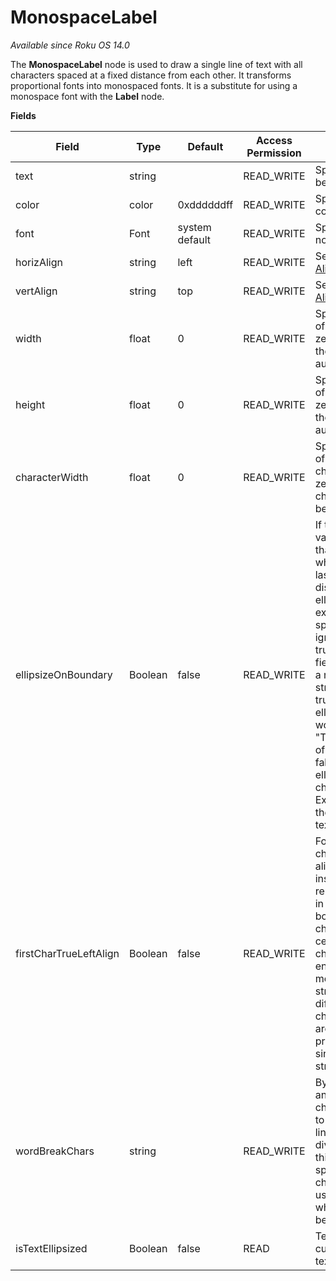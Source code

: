 MonospaceLabel
==============

_Available since Roku OS 14.0_

The **MonospaceLabel** node is used to draw a single line of text with all characters spaced at a fixed distance from each other. It transforms proportional fonts into monospaced fonts. It is a substitute for using a monospace font with the **Label** node.

**Fields**

| **Field** | **Type** | **Default** | **Access Permission** | **Description** |
| --- | --- | --- | --- | --- |
| text | string |     | READ\_WRITE | Specifies the text to be displayed |
| color | color | 0xddddddff | READ\_WRITE | Specifies the text color |
| font | Font | system default | READ\_WRITE | Specifies the Font node to be used |
| horizAlign | string | left | READ\_WRITE | See [Horizontal Alignment](/docs/references/scenegraph/typographic-nodes/scrollinglabel.md#alignment) |
| vertAlign | string | top | READ\_WRITE | See [Vertical Alignment](/docs/references/scenegraph/label-nodes/label-base.md#wrapping-text) |
| width | float | 0   | READ\_WRITE | Specifies the width of the label. If set to zero, the width of the label will be set automatically |
| height | float | 0   | READ\_WRITE | Specifies the height of the label. If set to zero, the height of the label will be set automatically |
| characterWidth | float | 0   | READ\_WRITE | Specifies the width of the label characters. If set to zero, width of font’s character 'M' will be used |
| ellipsizeOnBoundary | Boolean | false | READ\_WRITE | If the width field value is greater than zero, controls whether or not the last line of text displayed should be ellipsized if it extends beyond the specified width. It is ignored if the truncateOnDelimiter field value is set to a non-empty stringWhen set to true, text will be ellipsized by whole words. Example: "This is the last line of..."When set to false, text will be ellipsized by characters. Example: "This is the last line of tex..." |
| firstCharTrueLeftAlign | Boolean | false | READ\_WRITE | Forces the first character to left align completely instead of rendering centered in the character box. Subsequent characters are centered in their character box. If enabled monospace text strings with different first characters will shift around. This is primarily used for single characters strings |
| wordBreakChars | string |     | READ\_WRITE | By default, space and hyphen characters are used to determine where lines can be divided. In addition, this field can specify additional characters to be used to determine where the text can be broken into lines |
| isTextEllipsized | Boolean | false | READ | Tells whether or not currently displayed text is clipped. |